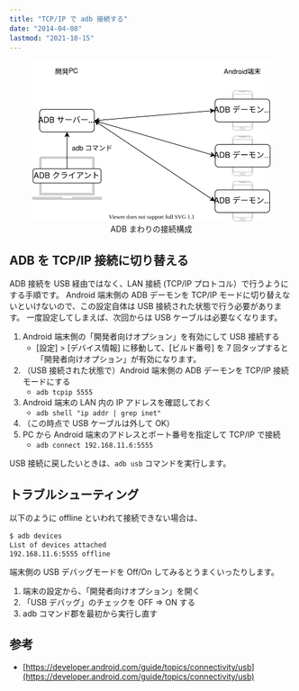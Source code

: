```yaml
---
title: "TCP/IP で adb 接続する"
date: "2014-04-08"
lastmod: "2021-10-15"
---
```


<center>
<figure>
  <img src="connect-adb-with-tcpip.svg">
  <figcaption>ADB まわりの接続構成</figcaption>
</figure>
</center>

ADB を TCP/IP 接続に切り替える
----

ADB 接続を USB 経由ではなく、LAN 接続 (TCP/IP プロトコル）で行うようにする手順です。
Android 端末側の ADB デーモンを TCP/IP モードに切り替えないといけないので、この設定自体は USB 接続された状態で行う必要があります。
一度設定してしまえば、次回からは USB ケーブルは必要なくなります。

1. Android 端末側の「開発者向けオプション」を有効にして USB 接続する
    - [設定] > [デバイス情報] に移動して、[ビルド番号] を 7 回タップすると「開発者向けオプション」が有効になります。
2. （USB 接続された状態で）Android 端末側の ADB デーモンを TCP/IP 接続モードにする
    - `adb tcpip 5555`
3. Android 端末の LAN 内の IP アドレスを確認しておく
    - `adb shell "ip addr | grep inet"`
4. （この時点で USB ケーブルは外して OK）
5. PC から Android 端末のアドレスとポート番号を指定して TCP/IP で接続
    - `adb connect 192.168.11.6:5555`

USB 接続に戻したいときは、`adb usb` コマンドを実行します。


トラブルシューティング
----

以下のように offline といわれて接続できない場合は、

```
$ adb devices
List of devices attached
192.168.11.6:5555 offline
```

端末側の USB デバッグモードを Off/On してみるとうまくいったりします。

1. 端末の設定から、「開発者向けオプション」を開く
2. 「USB デバッグ」のチェックを OFF => ON する
3. adb コマンド郡を最初から実行し直す


参考
----

* [https://developer.android.com/guide/topics/connectivity/usb](https://developer.android.com/guide/topics/connectivity/usb)

